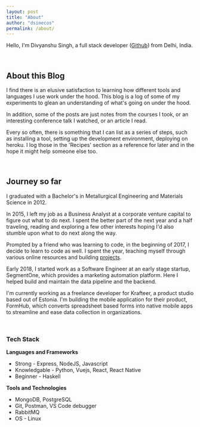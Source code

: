 ```yaml
---
layout: post
title: "About"
author: "dsinecos"
permalink: /about/
---
```


Hello, I'm Divyanshu Singh, a full stack developer ([Github](https://github.com/dsinecos/wiki)) from Delhi, India.


<br>

## About this Blog

I find there is an elusive satisfaction to learning how different tools and languages I use work under the hood. This blog is a log of some of my experiments to glean an understanding of what's going on under the hood.

In addition, some of the posts are just notes from the courses I took, or an interesting conference talk I watched, or an article I read.

Every so often, there is something that I can list as a series of steps, such as installing a tool, setting up the development environment, deploying on heroku. I log those in the 'Recipes' section as a reference for later and in the hope it might help someone else too.

<br>

## Journey so far

I graduated with a Bachelor's in Metallurgical Engineering and Materials Science in 2012. 

In 2015, I left my job as a Business Analyst at a corporate venture capital to figure out what to do next. I spent the better part of the next year and a half traveling, reading and exploring a few other interests hoping I'd also stumble upon what to do next along the way.

Prompted by a friend who was learning to code, in the beginning of 2017, I decide to learn to code as well. I spent the year, teaching myself through various online resources and building [projects](https://dsinecos.github.io/portfolio/). 

Early 2018, I started work as a Software Engineer at an early stage startup, SegmentOne, which provides a marketing automation platform. Here I helped build and maintain the data pipeline and the backend.

I'm currently working as a freelance developer for Krafteer, a product studio based out of Estonia. I'm building the mobile application for their product, FormHub, which converts spreadsheet based forms into native mobile apps to streamline and ease data collection in organizations.

<br>

### Tech Stack

**Languages and Frameworks**
  - Strong - Express, NodeJS, Javascript
  - Knowledgable - Python, Vuejs, React, React Native
  - Beginner - Haskell

**Tools and Technologies**
  - MongoDB, PostgreSQL
  - Git, Postman, VS Code debugger
  - RabbitMQ
  - OS - Linux



